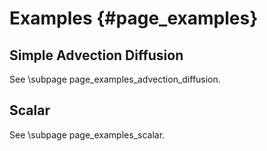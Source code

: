 # Examples                                                                          {#page_examples}

## Simple Advection Diffusion

See \subpage page_examples_advection_diffusion.


## Scalar

See \subpage page_examples_scalar.
